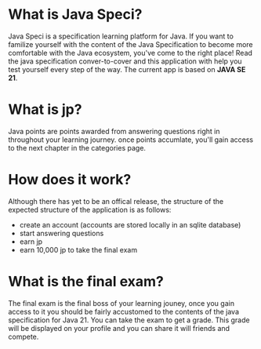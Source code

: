 # What is Java Speci?

Java Speci is a specification learning platform for Java. If you want to familize yourself with the content of the Java Specification to become more comfortable with the Java ecosystem, you've come to the right place! Read the java specification conver-to-cover and this application with help you test yourself every step of the way. The current app is based on **JAVA SE 21**.

# What is jp?

Java points are points awarded from answering questions right in throughout your learning journey. once points accumlate, you'll gain access to the next chapter in the categories page.

# How does it work?

Although there has yet to be an offical release, the structure of the expected structure of the application is as follows: 
* create an account (accounts are stored locally in an sqlite database)
* start answering questions
* earn jp
* earn 10,000 jp to take the final exam

# What is the final exam?

The final exam is the final boss of your learning jouney, once you gain access to it you should be fairly accustomed to the contents of the java specification for Java 21. You can take the exam to get a grade. This grade will be displayed on your profile and you can share it will friends and compete. 
